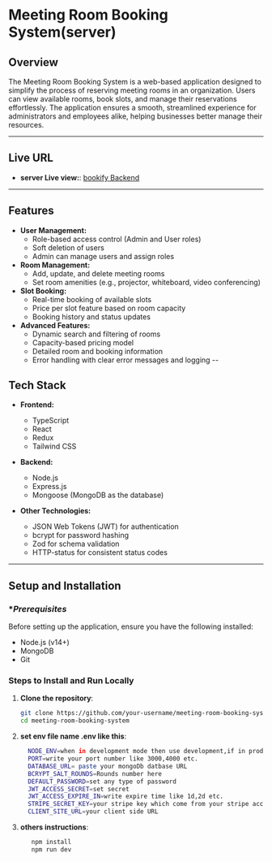 # **Meeting Room Booking System(server)**

## **Overview**

The Meeting Room Booking System is a web-based application designed to simplify the process of reserving meeting rooms in an organization. Users can view available rooms, book slots, and manage their reservations effortlessly. The application ensures a smooth, streamlined experience for administrators and employees alike, helping businesses better manage their resources.

---

## **Live URL**
- **server Live view:**: [bookify Backend](https://assignment3-seven-xi.vercel.app/)
---
## **Features**
- **User Management:**
  - Role-based access control (Admin and User roles)
  - Soft deletion of users
  - Admin can manage users and assign roles
- **Room Management:**
  - Add, update, and delete meeting rooms
  - Set room amenities (e.g., projector, whiteboard, video conferencing)
- **Slot Booking:**
  - Real-time booking of available slots
  - Price per slot feature based on room capacity
  - Booking history and status updates
- **Advanced Features:**
  - Dynamic search and filtering of rooms
  - Capacity-based pricing model
  - Detailed room and booking information
  - Error handling with clear error messages and logging
--
## **Tech Stack**

- **Frontend:**
  - TypeScript
  - React
  - Redux
  - Tailwind CSS
- **Backend:**
  - Node.js
  - Express.js
  - Mongoose (MongoDB as the database)

- **Other Technologies:**
  - JSON Web Tokens (JWT) for authentication
  - bcrypt for password hashing
  - Zod for schema validation
  - HTTP-status for consistent status codes
---

## **Setup and Installation**
### **Prerequisites*
Before setting up the application, ensure you have the following installed:
- Node.js (v14+)
- MongoDB
- Git
### **Steps to Install and Run Locally**

1. **Clone the repository**:
   ```bash
   git clone https://github.com/your-username/meeting-room-booking-system.git
   cd meeting-room-booking-system
   ```
2. **set env file name .env like this**:
    ```bash
      NODE_ENV=when in development mode then use development,if in production mode then use production
      PORT=write your port number like 3000,4000 etc.
      DATABASE_URL= paste your mongoDb datbase URL
      BCRYPT_SALT_ROUNDS=Rounds number here
      DEFAULT_PASSWORD=set any type of password
      JWT_ACCESS_SECRET=set secret
      JWT_ACCESS_EXPIRE_IN=write expire time like 1d,2d etc.
      STRIPE_SECRET_KEY=your stripe key which come from your stripe account
      CLIENT_SITE_URL=your client side URL
    ```
3. **others instructions**:
   ```bash
      npm install
      npm run dev
   ```

